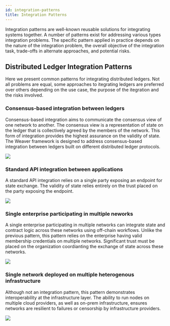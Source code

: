 ```yaml
---
id: integration-patterns
title: Integration Patterns
--- 
```


<!--
 Copyright IBM Corp. All Rights Reserved.

 SPDX-License-Identifier: CC-BY-4.0
 -->

Integration patterns are well-known reusable solutions for integrating systems together. A number of patterns exist for addressing various types integration problems. The specific pattern applied in practice depends on the nature of the integration problem, the overall objective of the integration task, trade-offs in alternate approaches, and potential risks.



## Distributed Ledger Integration Patterns

Here we present common patterns for integrating distributed ledgers. Not all problems are equal, some approaches to itegrating ledgers are preferred over others depending on the use case, the purpose of the itegration and the risks involved.

### Consensus-based integration between ledgers

Consensus-based integration aims to communicate the consensus view of one network to another. The consensus view is a representation of state on the ledger that is collectively agreed by the members of the network. This form of integration provides the highest assurance on the validity of state. The Weaver framework is designed to address consensus-based integration between ledgers built on different distributed ledger protocols.

![](/integration-pattern-consensus-driven.jpg)

### Standard API integration between applications

A standard API integration relies on a single party exposing an endpoint for state exchange. The validity of state relies entirely on the trust placed on the party exposing the endpoint.

![](/integration-pattern-single-party-api.jpg)

### Single enterprise participating in multiple neworks

A single enterprise participating in multiple networks can integrate state and contract logic across these networks using off-chain workflows. Unlike the previous pattern, this pattern relies on the enterprise having valid membership credentials on multiple networks. Significant trust must be placed on the organization coordianting the exchange of state across these networks.

![](/integration-pattern-single-enterprise-multiple-networks.jpg)

### Single network deployed on multiple heterogenous infrastructure

Although not an integration pattern, this pattern demonstrates interoperability at the infrastructure layer. The ability to run nodes on multiple cloud providers, as well as on-prem infrastructure, ensures networks are resilient to failures or censorship by infrastructure providers.

![](/integration-pattern-single-network-multiple-cloud.jpg)
